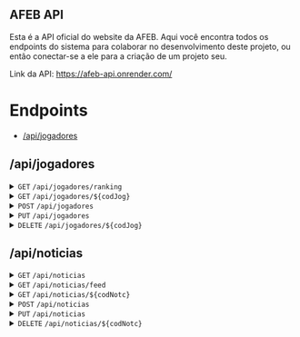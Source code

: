 ## AFEB API

Esta é a API oficial do website da AFEB. Aqui você encontra todos os endpoints
do sistema para colaborar no desenvolvimento deste projeto, ou então conectar-se
a ele para a criação de um projeto seu.

Link da API: <a href="https://afeb-api.onrender.com/">https://afeb-api.onrender.com/</a>

# Endpoints

* [/api/jogadores](#apijogadores)

## /api/jogadores

<details>
  <summary> <code>GET</code> <code>/api/jogadores/ranking</code> </summary>

  ### Descrição

  Retorna um ranking com o Top 10 jogadores mais bem rankeados da AFEB.

  ### Parâmetros

  > Nenhum

  ### Status codes

  | Status Code | Description |
  | :--- | :--- |
  | 200 | `OK` |
  | 500 | `INTERNAL SERVER ERROR` |

  ### Response
  ```js
  {
    "ranking": []object,
    "message": string || null,
    "error": string || null
  }
  ```

  Exemplo:
  ```js
  {
    "message": "Ranking encontrado com sucesso!",
    "ranking": [
      {
        "codJog": 1,
        "nome": "Lucas Guedes",
        "apelido": "Guedes",
        "tituloAFEB": "MNB",
        "info": "Fundador da AFEB.",
        "eloRapid": 3200,
        "eloBlitz": 3400,
        "dataNascimento": "2005-09-02",
        "trofeus": null
      },
      {
        "codJog": 2,
        "nome": "Bye",
        "apelido": null,
        "tituloAFEB": "GMB",
        "info": "O bye",
        "eloRapid": 9999,
        "eloBlitz": 9999,
        "dataNascimento": "0000-01-01",
        "trofeus": null
      }
    ]
  }
  ```
</details>

<details>
  <summary> <code>GET</code> <code>/api/jogadores/${codJog}</code> </summary>

  ### Descrição

  Retorna os dados de um jogador, juntamente de suas premiações na AFEB.

  ### Parâmetros

  | param.    |  tipo     | data type   | desc.                                                            |
  |-----------|-----------|-------------|------------------------------------------------------------------|
  | codJog    |  required | string      | Código do jogador a ser buscado.                                 |

  ### Status codes

  | Status Code | Description |
  | :--- | :--- |
  | 200 | `OK` |
  | 404 | `NOT FOUND` |
  | 500 | `INTERNAL SERVER ERROR` |

  ### Response
  ```js
  {
    "jogador": object,
    "message": string || null,
    "error": string || null
  }
  ```

  Exemplo:
  ```js
  {
    "jogador": {
      "codJog": 2,
      "nome": "Bye",
      "apelido": null,
      "tituloAFEB": "GMB",
      "info": "O bye",
      "eloRapid": 9999,
      "eloBlitz": 9999,
      "dataNascimento": "0000-01-01",
      "trofeus": [
        {
          "codTrof": 0,
          "codJog": 0,
          "codTorn": 0,
          "torneio": "1º Campeonato Mundial da FIDE",
          "posicao": 1
        }
      ]
    },
    "message": "Jogador encontrado com sucesso!"
  }
  ```
</details>

<details>
  <summary> <code>POST</code> <code>/api/jogadores</code> </summary>

  ### Descrição

  Registra um novo jogador no sistema

  ### Status codes

  | Status Code | Description |
  | :--- | :--- |
  | 201 | `CREATED` |
  | 400 | `BAD REQUEST` |
  | 500 | `INTERNAL SERVER ERROR` |

  ### Request body
  ```js
  {
    "nome": string,
    "apelido": string || null,
    "tituloAFEB": string || null,
    "info": string || null,
    "eloRapid": Number || null,
    "eloBlitz": Number || null,
    "dataNascimento": string
  }
  ```

  Exemplo:
  ```js
  {
    "nome": "Bye",
    "apelido": "Ciao",
    "tituloAFEB": "GMB",
    "info": "O bye.",
    "eloRapid": 9999,
    "eloBlitz": 9999,
    "dataNascimento": "1287-01-01"
  }
  ```

  ### Response
  ```js
  {
    "message": string || null,
    "error": string || null
  }
  ```

  Exemplo:
  ```js
  {
    "message": "Jogador registrado com sucesso!"
  }
  ```
</details>

<details>
  <summary> <code>PUT</code> <code>/api/jogadores</code> </summary>

  ### Descrição

  Atualiza os dados de um jogador no sistema

  ### Status codes

  | Status Code | Description |
  | :--- | :--- |
  | 200 | `OK` |
  | 400 | `BAD REQUEST` |
  | 404 | `NOT FOUND` |
  | 500 | `INTERNAL SERVER ERROR` |

  ### Request body
  ```js
  {
    "codJog": Number,
    "nome": string,
    "apelido": string || null,
    "tituloAFEB": string || null,
    "info": string || null,
    "eloRapid": Number || null,
    "eloBlitz": Number || null,
    "dataNascimento": string
  }
  ```

  Exemplo:
  ```js
  {
    "codJog": 0,
    "nome": "Bye",
    "apelido": "Ciao",
    "tituloAFEB": "GMB",
    "info": "O bye.",
    "eloRapid": 9999,
    "eloBlitz": 9999,
    "dataNascimento": "1287-01-01"
  }
  ```

  ### Response
  ```js
  {
    "message": string || null,
    "error": string || null
  }
  ```

  Exemplo:
  ```js
  {
    "message": "Jogador atualizado com sucesso!"
  }
  ```
</details>

<details>
  <summary> <code>DELETE</code> <code>/api/jogadores/${codJog}</code> </summary>

  ### Descrição

  Exclui um jogador permanentemente do sistema.

  ### Parâmetros

  | param.    |  tipo     | data type   | desc.                                                            |
  |-----------|-----------|-------------|------------------------------------------------------------------|
  | codJog    |  required | string      | Código do jogador a ser excluído.                                |

  ### Status codes

  | Status Code | Description |
  | :--- | :--- |
  | 200 | `OK` |
  | 400 | `BAD REQUEST` |
  | 404 | `NOT FOUND` |
  | 500 | `INTERNAL SERVER ERROR` |

  ### Response
  ```js
  {
    "message": string || null,
    "error": string || null
  }
  ```

  Exemplo:
  ```js
  {
    "message": "Jogador excluído com sucesso!"
  }
  ```
</details>

## /api/noticias

<details>
  <summary> <code>GET</code> <code>/api/noticias</code> </summary>

  ### Descrição

  Retorna todas as notícias da AFEB.

  > Em desenvolvimento
</details>

<details>
  <summary> <code>GET</code> <code>/api/noticias/feed</code> </summary>

  ### Descrição

  Retorna as 6 últimas notícias da AFEB.

  ### Parâmetros

  > Nenhum

  ### Status codes

  | Status Code | Description |
  | :--- | :--- |
  | 200 | `OK` |
  | 500 | `INTERNAL SERVER ERROR` |

  ### Response
  ```js
  {
    "noticias": []object || null,
    "message": string || null,
    "error": string || null
  }
  ```

  Exemplo:
  ```js
  {
    "message": "Notícias encontradas com sucesso!",
    "noticias": [
      {
        "codNotc": 1,
        "codAutor": "OGrandePoderosoB",
        "titulo": "AFEB continua existindo",
        "noticia": "Atualização para o dia de hoje: A AFEB ainda existe.",
        "dataPublicacao": "2023-11-24 11:23:50"
      }
    ]
  }
  ```
</details>

<details>
  <summary> <code>GET</code> <code>/api/noticias/${codNotc}</code> </summary>

  ### Descrição

  Retorna uma notícia específica do jornal da AFEB a partir de seu código.

  ### Parâmetros

  | param.    |  tipo     | data type   | desc.                                                            |
  |-----------|-----------|-------------|------------------------------------------------------------------|
  | codNotc   |  required | string      | Código de notícia a ser retornada.                               |

  ### Status codes

  | Status Code | Description |
  | :--- | :--- |
  | 200 | `OK` |
  | 404 | `NOT FOUND` |
  | 500 | `INTERNAL SERVER ERROR` |

  ### Response
  ```js
  {
    "noticia": object || null,
    "message": string || null,
    "error": string || null
  }
  ```

  Exemplo:
  ```js
  {
    "message": "Notícia encontrada com sucesso!",
    "noticia": {
      "codNotc": 7,
      "codAutor": "LucasMoraesGuede",
      "titulo": "Murilo Holtz se abstém do Torneio de Chess 960",
      "noticia": "A partir de hoje, quinta-feira (16), Murilo Holtz não irá mais participar do Torneio de Chess 960, pois irá fazer uma viagem aos Estados Unidos, e não será capaz de comparecer ao torneio até sexta-feira da próxima semana (24). Assim, o torneio agora acontecerá apenas entre 8 participantes e com um forte competidor a menos.",
      "dataPublicacao": "2023-11-16 17:38:59"
    }
  }
  ```
</details>

<details>
  <summary> <code>POST</code> <code>/api/noticias</code> </summary>

  ### Descrição

  Cria uma nova notícia.

  ### Status codes

  | Status Code | Description |
  | :--- | :--- |
  | 201 | `CREATED` |
  | 400 | `BAD REQUEST` |
  | 500 | `INTERNAL SERVER ERROR` |

  ### Request body
  ```js
  {
    "codAutor": string,
    "titulo": string,
    "noticia": string
  }
  ```

  Exemplo:
  ```js
  {
    "codAutor": "OGrandePoderosoB",
    "titulo": "AFEB continua existindo",
    "noticia": "Atualização para o dia de hoje: A AFEB ainda existe."
  }
  ```

  ### Response
  ```js
  {
    "message": string || null,
    "error": string || null
  }
  ```

  Exemplo:
  ```js
  {
    "message": "Notícia criada com sucesso!"
  }
  ```
</details>

<details>
  <summary> <code>PUT</code> <code>/api/noticias</code> </summary>

  ### Descrição

  Atualiza os dados de uma notícia

  ### Status codes

  | Status Code | Description |
  | :--- | :--- |
  | 200 | `OK` |
  | 400 | `BAD REQUEST` |
  | 404 | `NOT FOUND` |
  | 500 | `INTERNAL SERVER ERROR` |

  ### Request body
  ```js
  {
    "codNotc": Number,
    "codAutor": string,
    "titulo": string,
    "noticia": string
  }
  ```

  Exemplo:
  ```js
  {
    "codNotc": 2,
    "codAutor": "OGrandePoderosoB",
    "titulo": "AFEB continua existindo",
    "noticia": "Atualização para o dia de hoje: A AFEB ainda existe."
  }
  ```

  ### Response
  ```js
  {
    "message": string || null,
    "error": string || null
  }
  ```

  Exemplo:
  ```js
  {
    "message": "Notícia atualizada com sucesso!"
  }
  ```
</details>

<details>
  <summary> <code>DELETE</code> <code>/api/noticias/${codNotc}</code> </summary>

  ### Descrição

  Exclui uma notícia do sistema.

  ### Parâmetros

  | param.    |  tipo     | data type   | desc.                                                            |
  |-----------|-----------|-------------|------------------------------------------------------------------|
  | codNotc   |  required | string      | Código da notícia a ser excluída.                                |

  ### Status codes

  | Status Code | Description |
  | :--- | :--- |
  | 200 | `OK` |
  | 400 | `BAD REQUEST` |
  | 404 | `NOT FOUND` |
  | 500 | `INTERNAL SERVER ERROR` |

  ### Response
  ```js
  {
    "message": string || null,
    "error": string || null
  }
  ```

  Exemplo:
  ```js
  {
    "message": "Notícia excluída com sucesso!"
  }
  ```
</details>
